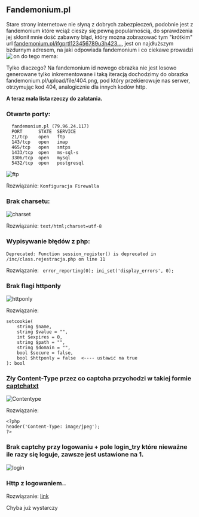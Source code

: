 ## Fandemonium.pl

Stare strony internetowe nie słyną z dobrych zabezpieczeń, podobnie jest z fandemonium które wciąż cieszy się pewną popularnością,
do sprawdzenia jej skłonił mnie dość zabawny błąd, który można zobrazować tym "krótkim" url [fandemonium.pl/ifgprtl123456789u3h423...](https://fandemonium.pl/ifgprtl123456789u3h423iou4iouf83io4234iom4iomfdl;sm3fslk8ou4ifdl;smfslka438ou4iouf8io4234iomfdl;smfslka43875ofkodssakfdosakfposao4iouf8io4234iomfdl;smfslka43875ofkodssakfdo75ofkodssakfdosakfposao4iouf8io4234iomfdl;smfslka43875ofkodssakfdosakf3iou4iouf8io4234iomfdl;smfslka43875ofkodssakfdosakfposao4iouf8io4234iomfdl;smfslka43875ofkodssakfdosakfposaodsaj[piofdsapofdsaiogsargioerfdgpodsaj[piofdsapofdsaiogsargioerfdgpodsasakfdosakfposaodsaj[piofd4iouf8io4234iomfdl;smfslka43875ofkodssakfdosakfposaodsaj[piofdsapofdsaiogsargioerfdgpodsaj[piofdsapofdsaiogsargioerfdgpodsasakfdosakfposaodsaj[piofd4iouf8io4234iomfdl;smfslka43875ofkodssakfdosakfposaodsaj[piofdsapofdsaiogsargioerfdgpodsaj[piofdsapofdsaiogsargioerfdgpodsasakfdosakfposaodsaj[piofd4iouf8io4234iomfdl;smfslka43875ofkodssakfdosakfposaodsaj[piofdsapofdsaiogsargioerfdgpodsaj[piofdsapofdsaiogsargioerfdgpodsasakfdosakfposaodsaj[piofd4iouf8io4234iomfdl;smfslka43875ofkodssakfdosakfposaodsaj[piofdsapofdsaiogsargioerfdgpodsaj[piofdsapofdsaiogsargioerfdgpodsasakfdosakfposaodsaj[piofd4iouf8io4234iomfdl;smfslka43875ofkodssakfdosakfposaodsaj[piofdsapofdsaiogsargioerfdgpodsaj[piofdsapofdsaiogsargioerfdgpodsasakfdosakfposaodsaj[piofd4iouf8io4234iomfdl;smfslka43875ofkodssakfdosakfposaodsaj[piofdsapofdsaiogsargioerfdgpodsaj[piofdsapofdsaiogsargioerfdgpodsasakfdosakfposaodsaj[piofd4iouf8io4234iomfdl;smfslka43875ofkodssakfdosakfposaodsaj[piofdsapofdsaiogsargioerfdgpodsaj[piofdsapofdsaiogsargioerfdgpodsasakfdosakfposaodsaj[piofd4iouf8io4234iomfdl;smfslka43875ofkodssakfdosakfposaodsaj[piofdsapofdsaiogsargioerfdgpodsaj[piofdsapofdsaiogsargioerfdgpodsasakfdosakfposaodsaj[piofddsaj[piofdsapofdsaiogsargioerfdgpodsaj[piofdsapofdsaiogsargioerfdgpodsasakfdosakfposaodsaj[piofd4iouf8io4234iomfdl;smfslka43875ofkodssakfdosakfposaodsaj[piofdsapofdsaiogsargioerfdgpodsaj[piofdsapofdsaiogsargioerfdgpodsasakfdosakfposaodsaj[piofd4iouf8io4234iomfdl;smfslka43875ofkodssakfdosakfposaodsaj[piofdsapofdsaiogsargioerfdgpodsaj[piofdsapofdsaiogsargioerfdgpodsasakfdosakfposaodsaj[piofd4iouf8io4234iomfdl;smfslka43875ofkodssakfdosakfposaodsaj[piofdsapofdsaiogsargioerfdgpodsaj[piofdsapofdsaiogsargioerfdgpodsasakfdosakfposaodsaj[piofd4iouf8io4234iomfdl;smfslka43875ofkodssakfdosakfposaodsaj[piofdsapofdsaiogsargioerfdgpodsaj[piofdsapofdsaiogsargioerfdgpodsasakfdosakfposaodsaj[piofd4iouf8io4234iomfdl;smfslka43875ofkodssakfdosakfposaodsaj[piofdsapofdsaiogsargioerfdgpodsaj[piofdsapofdsaiogsargioerfdgpodsasakfdosakfposaodsaj[piofd4iouf8io4234iomfdl;smfslka43875ofkodssakfdosakfposaodsaj[piofdsapofdsaiogsargioerfdgpodsaj[piofdsapofdsaiogsargioerfdgpodsasakfdosakfposaodsaj[piofd4iouf8io4234iomfdl;smfslka43875ofkodssakfdosakfposaodsaj[piofdsapofdsaiogsargioerfdgpodsaj[piofdsapofdsaiogsargioerfdgpodsasakfdosakfposaodsaj[piofd4iouf8io4234iomfdl;smfslka43875ofkodssakfdosakfposaodsaj[piofdsapofdsaiogsargioerfdgpodsaj[piofdsapofdsaiogsargioerfdgpodsasakfdosakfposaodsaj[piofdsapofdsaiogsargioerfdgpodsaj[piofdsapofdsaiogsargioerfdgpodsasakfdosakfposaodsaj[piofdsapofdsaiogsargioerfdgpodsaj[piofdsapofdsaiogsargioerfdgpodsasakfdosakfposaodsaj[piofdsapofdsaiogsargioerfdgpodsaj[piofdsapofdsaiogsargioerfdgpodsasakfdosakfposaodsaj[piofdsapofdsaiogsargioerfdgpodsaj[piofdsapofdsaiogsargioerfdgpodsasakfdosakfposaodsaj[piofdsapofdsaiogsargioerfdgpodsaj[piofdsapofdsaiogsargioerfdgpodsaakfdosakfposaodsaj[piofdsapofdsaiogsargioerfdgpodsaj[piofdsapofdsaiogsargioerfdgpodsaj[piofdsapofdsaiogsargioerfdgpodsaj[piofdsapofdsaiogsargioerfdgpodsaj[piofdsapofdsaiogsargioerfdgpodsaj[piofdsapofdsaiogsargioerfdgpodsaj[piofdsapofdsaiogsargioerfdgpodsaj[piofdsapofdsaiogsargioerfdgpodsaj[piofdsapofdsaiogsargioerfdgpodsaj[piofdsapofdsaiogsargioerfdgpodsaj[piofdsapofdsaiogsargioerfdgpodsaj[piofdsapofdsaiogsargioerfdgpodsaj[piofdsapofdsaiogsargioerfdgpkpofdsjofkjodsaj[piofdsapofdsaiogsargioerfdgpiowernjmofkodsakfdosakfposakpofdsjofkjodsaj[piofdsapofdsaiogsargioerfdgpiowernjmofkodsakfdosakfposakpofdsjofkjodsaj[piofdsapofdsaiogsargioerfdgpiowernjmofkodsakfdosakfposakpofdsjofkjodsaj[piofdsapofdsaiogsargioerfdgpiowernjmofkodsakfdosakfposakpofdsjofkjodsaj[piofdsapofdsaiogsargioerfdgpiowernjmofkodsakfdosakfposakpofdsjofkjodsaj[piofdsapofdsaiogsargioerfdgpiowernjmofkodsakfdosakfposakpofdsjofkjodsaj[piofdsapofdsaiogsargioerfdgpiowernjmofkodsakfdosakfposakpofdsjofkjodsaj[piofdsapofdsaiogsargioerfdgpiowernjm24398759782437598439857439825984327985943825984329875984235984379543985790874359864237906y490258690458690804380524374372874372585858585575756569766997997999999989999999999488474777477777666666666666666666666666666666666666666666666666666666666666666666666666666666666666666666666666666666666666666iofjdsjpodsajkf[podsiofdsfikdsafidsjpofdsjafj[piodsajpofds[ofkodsakfdosakfposakpofdsjofkjodsaj[piofdsapofdsaiogsargioerfdgpiowernjmofkodsakfdosakfposakpofdsjofkjodsaj[piofdsapofdsaiogsargioerfdgpiowernjmdfnsdjfnadskjnjfkdskjfdsakjkjfnjdsjfasndjndsdsjfnfndsfjdsfjsndjfsjndsfndsfnjnsjfnjdsfnjnffnjdsfndsjfdsfnjfndfnsjndsjfndsjfndsjffnjnjdfndsjfnsjdfnjfndsjdnhsdsfokhtpohiyktr0uo07=-6532hio4h2iou34iou2j34cio23io4c23h4334io234ioc3h2oi423io4cio234cio234c23h4iuch23iu4ch24chiu2cu423io45r982owejkjpofdwejiofdsazpfcsjzlkfcsal;kzjfvcsacIOSAhjposapioufcapvdshoifvdsjiouvdsapoviosuhvdszhvciodsavpioldadsafdsafdsahifdsafiuhdwesaufhudsafioudshiofdsahioufvhdsiouhfiosahiufdsiojfhgfsaudfusahiufhsaioufhiusahufisahufhsahioufcsauhfiousdjigjdsfjgpodfjphgkhdfpidsfpiodsjgfdsgfkjgodjgodsaforiohdesgrfjdgojrpiowsgrkilgrjpojgpowearjgfpodsajgpiojsio0[pvdsaiofsaofvjcdsaf9povsaiugaspiofcsajiodufsaudfhwpeofhjpsdfpiohsjd0ofiujoeiwfuiweriofwes90uiowefujdfviowurofuejdwsaiurwef8utf9igaue9pfufcsaoweripgrdesapg;dfjgpore%20jgdsigtwejrsgfkp[odsrogryrjyrtiokherpiormpwsrgpowesrkjgpoergowerpoglk9), jest on najdłuższym bzdurnym adresem, na jaki odpowiada fandemonium i co ciekawe prowadzi on do tego mema:
<img align="left"
  src="https://github.com/DeVianney/fandemonium/blob/main/incydent.png">
</img>

Tylko dlaczego? Na fandemonium id nowego obrazka nie jest losowo generowane tylko inkrementowane i taką iteracją dochodzimy do obrazka fandemonium.pl/upload/file/404.png, pod który przekierowuje nas serwer, otrzymując kod 404, analogicznie dla innych kodów http.





**A teraz mała lista rzeczy do załatania.**


### Otwarte porty: 
```
  fandemonium.pl (79.96.24.117)
  PORT      STATE  SERVICE
  21/tcp    open   ftp       
  143/tcp   open   imap       
  465/tcp   open   smtps     
  1433/tcp  open   ms-sql-s
  3306/tcp  open   mysql
  5432/tcp  open   postgresql
```
![ftp](https://github.com/DeVianney/fandemonium/blob/main/ftp.png)

Rozwiązanie: ```Konfiguracja Firewalla ```
### Brak charsetu:
![charset](https://github.com/DeVianney/fandemonium/blob/main/charset.png)

Rozwiązanie: ```text/html;charset=utf-8 ```

### Wypisywanie błędów z php:
```
Deprecated: Function session_register() is deprecated in /inc/class.rejestracja.php on line 11
```
Rozwiązanie: ``` error_reporting(0); ini_set('display_errors', 0);```

### Brak flagi httponly
![httponly](https://github.com/DeVianney/fandemonium/blob/main/cookie.png)

Rozwiązanie:
```
setcookie(
    string $name,
    string $value = "",
    int $expires = 0,
    string $path = "",
    string $domain = "",
    bool $secure = false,
    bool $httponly = false  <---- ustawić na true
): bool
```
### Zły Content-Type przez co captcha przychodzi w takiej formie [captchatxt](https://github.com/prkx/fandemonium/blob/main/captcha.txt)
![Contentype](https://github.com/DeVianney/fandemonium/blob/main/ctype.png)

Rozwiązanie:
```
<?php
header('Content-Type: image/jpeg');
?>
```
### Brak captchy przy logowaniu + pole login_try które nieważne ile razy się loguje, zawsze jest ustawione na 1.
![login](https://github.com/DeVianney/fandemonium/blob/main/login.png)
### Http z logowaniem..
Rozwiązanie: [link](https://www.widzialni.pl/blog/jak-przeniesc-strone-na-https-instrukcja-krok-po-kroku)

Chyba już wystarczy 
